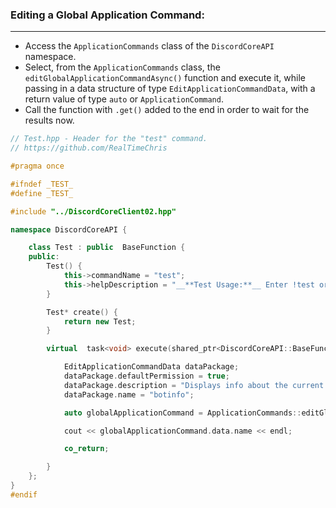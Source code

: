 
### **Editing a Global Application Command:**
---
- Access the `ApplicationCommands` class of the `DiscordCoreAPI` namespace.
- Select, from the `ApplicationCommands` class, the `editGlobalApplicationCommandAsync()` function and execute it, while passing in a data structure of type `EditApplicationCommandData`, with a return value of type `auto` or `ApplicationCommand`.
- Call the function with `.get()` added to the end in order to wait for the results now.

```cpp
// Test.hpp - Header for the "test" command.
// https://github.com/RealTimeChris

#pragma once

#ifndef _TEST_
#define _TEST_

#include "../DiscordCoreClient02.hpp"

namespace DiscordCoreAPI {

	class Test : public  BaseFunction {
	public:
		Test() {
			this->commandName = "test";
			this->helpDescription = "__**Test Usage:**__ Enter !test or /test to run this command!";
		}

		Test* create() {
			return new Test;
		}

		virtual  task<void> execute(shared_ptr<DiscordCoreAPI::BaseFunctionArguments> args) {

			EditApplicationCommandData dataPackage;
			dataPackage.defaultPermission = true;
			dataPackage.description = "Displays info about the current bot.";
			dataPackage.name = "botinfo";

			auto globalApplicationCommand = ApplicationCommands::editGlobalApplicationCommandAsync(dataPackage).get();

			cout << globalApplicationCommand.data.name << endl;

			co_return;

		}
	};
}
#endif

```
